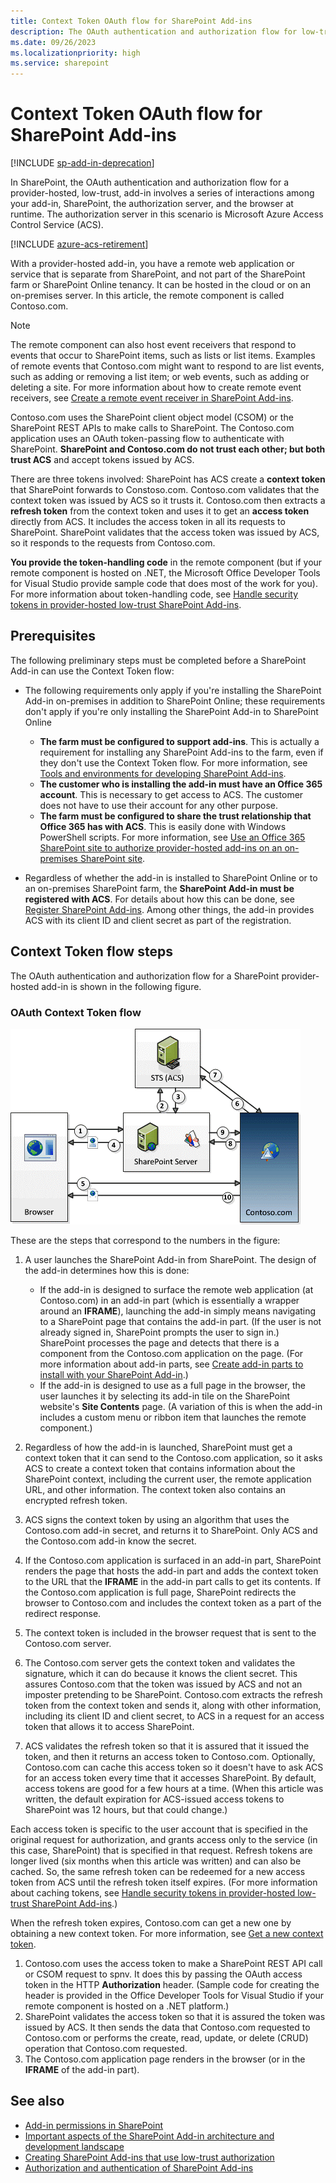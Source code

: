 ```yaml
---
title: Context Token OAuth flow for SharePoint Add-ins
description: The OAuth authentication and authorization flow for low-trust, provider-hosted add-ins in SharePoint.
ms.date: 09/26/2023
ms.localizationpriority: high
ms.service: sharepoint
---
```


# Context Token OAuth flow for SharePoint Add-ins

[!INCLUDE [sp-add-in-deprecation](../../includes/snippets/sp-add-in-deprecation.md)]

In SharePoint, the OAuth authentication and authorization flow for a provider-hosted, low-trust, add-in involves a series of interactions among your add-in, SharePoint, the authorization server, and the browser at runtime. The authorization server in this scenario is Microsoft Azure Access Control Service (ACS).

[!INCLUDE [azure-acs-retirement](../../includes/snippets/azure-acs-deprecation.md)]

With a provider-hosted add-in, you have a remote web application or service that is separate from SharePoint, and not part of the SharePoint farm or SharePoint Online tenancy. It can be hosted in the cloud or on an on-premises server. In this article, the remote component is called Contoso.com.

> [!NOTE]
> The remote component can also host event receivers that respond to events that occur to SharePoint items, such as lists or list items. Examples of remote events that Contoso.com might want to respond to are list events, such as adding or removing a list item; or web events, such as adding or deleting a site. For more information about how to create remote event receivers, see [Create a remote event receiver in SharePoint Add-ins](create-a-remote-event-receiver-in-sharepoint-add-ins.md).

Contoso.com uses the SharePoint client object model (CSOM) or the SharePoint REST APIs to make calls to SharePoint. The Contoso.com application uses an OAuth token-passing flow to authenticate with SharePoint. **SharePoint and Contoso.com do not trust each other; but both trust ACS** and accept tokens issued by ACS.

There are three tokens involved: SharePoint has ACS create a **context token** that SharePoint forwards to Constoso.com. Contoso.com validates that the context token was issued by ACS so it trusts it. Contoso.com then extracts a **refresh token** from the context token and uses it to get an **access token** directly from ACS. It includes the access token in all its requests to SharePoint. SharePoint validates that the access token was issued by ACS, so it responds to the requests from Contoso.com.

**You provide the token-handling code** in the remote component (but if your remote component is hosted on .NET, the Microsoft Office Developer Tools for Visual Studio provide sample code that does most of the work for you). For more information about token-handling code, see [Handle security tokens in provider-hosted low-trust SharePoint Add-ins](handle-security-tokens-in-provider-hosted-low-trust-sharepoint-add-ins.md).

## Prerequisites

The following preliminary steps must be completed before a SharePoint Add-in can use the Context Token flow:

- The following requirements only apply if you're installing the SharePoint Add-in on-premises in addition to SharePoint Online; these requirements don't apply if you're only installing the SharePoint Add-in to SharePoint Online

  - **The farm must be configured to support add-ins**. This is actually a requirement for installing any SharePoint Add-ins to the farm, even if they don't use the Context Token flow. For more information, see [Tools and environments for developing SharePoint Add-ins](tools-and-environments-for-developing-sharepoint-add-ins.md).
  - **The customer who is installing the add-in must have an Office 365 account**. This is necessary to get access to ACS. The customer does not have to use their account for any other purpose.
  - **The farm must be configured to share the trust relationship that Office 365 has with ACS**. This is easily done with Windows PowerShell scripts. For more information, see [Use an Office 365 SharePoint site to authorize provider-hosted add-ins on an on-premises SharePoint site](use-an-office-365-sharepoint-site-to-authorize-provider-hosted-add-ins-on-an-on.md).

- Regardless of whether the add-in is installed to SharePoint Online or to an on-premises SharePoint farm, the **SharePoint Add-in must be registered with ACS**. For details about how this can be done, see [Register SharePoint Add-ins](register-sharepoint-add-ins.md). Among other things, the add-in provides ACS with its client ID and client secret as part of the registration.

## Context Token flow steps

The OAuth authentication and authorization flow for a SharePoint provider-hosted add-in is shown in the following figure.

### OAuth Context Token flow

![OAuth authorization process flow](../images/833fcdcc-1755-438b-9ada-dce9646564c0.gif)

These are the steps that correspond to the numbers in the figure:

1. A user launches the SharePoint Add-in from SharePoint. The design of the add-in determines how this is done:

    - If the add-in is designed to surface the remote web application (at Contoso.com) in an add-in part (which is essentially a wrapper around an **IFRAME**), launching the add-in simply means navigating to a SharePoint page that contains the add-in part. (If the user is not already signed in, SharePoint prompts the user to sign in.) SharePoint processes the page and detects that there is a component from the Contoso.com application on the page. (For more information about add-in parts, see [Create add-in parts to install with your SharePoint Add-in](create-add-in-parts-to-install-with-your-sharepoint-add-in.md).)
    - If the add-in is designed to use as a full page in the browser, the user launches it by selecting its add-in tile on the SharePoint website's **Site Contents** page. (A variation of this is when the add-in includes a custom menu or ribbon item that launches the remote component.)

1. Regardless of how the add-in is launched, SharePoint must get a context token that it can send to the Contoso.com application, so it asks ACS to create a context token that contains information about the SharePoint context, including the current user, the remote application URL, and other information. The context token also contains an encrypted refresh token.
1. ACS signs the context token by using an algorithm that uses the Contoso.com add-in secret, and returns it to SharePoint. Only ACS and the Contoso.com add-in know the secret.
1. If the Contoso.com application is surfaced in an add-in part, SharePoint renders the page that hosts the add-in part and adds the context token to the URL that the **IFRAME** in the add-in part calls to get its contents. If the Contoso.com application is full page, SharePoint redirects the browser to Contoso.com and includes the context token as a part of the redirect response.
1. The context token is included in the browser request that is sent to the Contoso.com server.
1. The Contoso.com server gets the context token and validates the signature, which it can do because it knows the client secret. This assures Contoso.com that the token was issued by ACS and not an imposter pretending to be SharePoint. Contoso.com extracts the refresh token from the context token and sends it, along with other information, including its client ID and client secret, to ACS in a request for an access token that allows it to access SharePoint.
1. ACS validates the refresh token so that it is assured that it issued the token, and then it returns an access token to Contoso.com. Optionally, Contoso.com can cache this access token so it doesn't have to ask ACS for an access token every time that it accesses SharePoint. By default, access tokens are good for a few hours at a time. (When this article was written, the default expiration for ACS-issued access tokens to SharePoint was 12 hours, but that could change.)

  Each access token is specific to the user account that is specified in the original request for authorization, and grants access only to the service (in this case, SharePoint) that is specified in that request. Refresh tokens are longer lived (six months when this article was written) and can also be cached. So, the same refresh token can be redeemed for a new access token from ACS until the refresh token itself expires. (For more information about caching tokens, see [Handle security tokens in provider-hosted low-trust SharePoint Add-ins](handle-security-tokens-in-provider-hosted-low-trust-sharepoint-add-ins.md).)

  When the refresh token expires, Contoso.com can get a new one by obtaining a new context token. For more information, see [Get a new context token](handle-security-tokens-in-provider-hosted-low-trust-sharepoint-add-ins.md#get-a-new-context-token).

1. Contoso.com uses the access token to make a SharePoint REST API call or CSOM request to spnv. It does this by passing the OAuth access token in the HTTP **Authorization** header. (Sample code for creating the header is provided in the Office Developer Tools for Visual Studio if your remote component is hosted on a .NET platform.)
1. SharePoint validates the access token so that it is assured the token was issued by ACS. It then sends the data that Contoso.com requested to Contoso.com or performs the create, read, update, or delete (CRUD) operation that Contoso.com requested.
1. The Contoso.com application page renders in the browser (or in the **IFRAME** of the add-in part).

## See also

- [Add-in permissions in SharePoint](add-in-permissions-in-sharepoint.md)
- [Important aspects of the SharePoint Add-in architecture and development landscape](important-aspects-of-the-sharepoint-add-in-architecture-and-development-landscap.md)
- [Creating SharePoint Add-ins that use low-trust authorization](creating-sharepoint-add-ins-that-use-low-trust-authorization.md)
- [Authorization and authentication of SharePoint Add-ins](authorization-and-authentication-of-sharepoint-add-ins.md)

